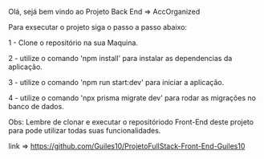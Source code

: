Olá, sejá bem vindo ao Projeto Back End => AccOrganized

Para exsecutar o projeto siga o passo a passo abaixo:

1 - Clone o repositório na sua Maquina.

2 - utilize o comando 'npm install' para instalar as dependencias da aplicação.

3 - utilize o comando 'npm run start:dev' para iniciar a aplicação.

4 - utilize o comando 'npx prisma migrate dev' para rodar as migrações no banco de dados.

Obs: Lembre de clonar e executar o repositóriodo Front-End deste projeto para pode utilizar todas suas funcionalidades.

 link => https://github.com/Guiles10/ProjetoFullStack-Front-End-Guiles10
